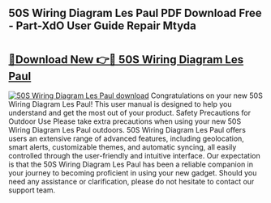 ## 50S Wiring Diagram Les Paul PDF Download Free - Part-XdO User Guide Repair Mtyda

# <h2><a href="http://dfhst4n.blite.top/?on=50S+Wiring+Diagram+Les+Paul">🔗Download New 👉🔴 50S Wiring Diagram Les Paul</a></h2>

[![50S Wiring Diagram Les Paul download](https://i.imgur.com/lujVjoI.png)](http://dfhst4n.blite.top/?on=50S+Wiring+Diagram+Les+Paul)
Congratulations on your new 50S Wiring Diagram Les Paul! This user manual is designed to help you understand and get the most out of your product. Safety Precautions for Outdoor Use Please take extra precautions when using your new 50S Wiring Diagram Les Paul outdoors. 50S Wiring Diagram Les Paul offers users an extensive range of advanced features, including geolocation, smart alerts, customizable themes, and automatic syncing, all easily controlled through the user-friendly and intuitive interface. Our expectation is that the 50S Wiring Diagram Les Paul has been a reliable companion in your journey to becoming proficient in using your new gadget. Should you need any assistance or clarification, please do not hesitate to contact our support team.
